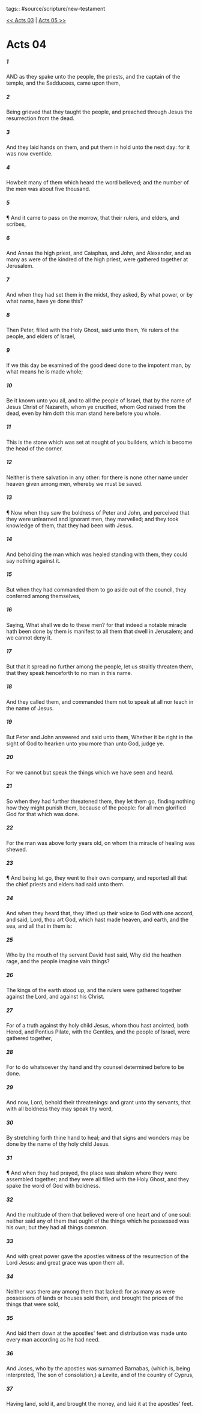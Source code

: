 tags:: #source/scripture/new-testament

[<< Acts 03](new-testament/05_Acts/Acts_03.md) | [Acts 05 >>](new-testament/05_Acts/Acts_05.md)

# Acts 04

##### 1

AND as they spake unto the people, the priests, and the captain of the temple, and the Sadducees, came upon them,

##### 2

Being grieved that they taught the people, and preached through Jesus the resurrection from the dead.

##### 3

And they laid hands on them, and put them in hold unto the next day: for it was now eventide.

##### 4

Howbeit many of them which heard the word believed; and the number of the men was about five thousand.

##### 5

¶ And it came to pass on the morrow, that their rulers, and elders, and scribes,

##### 6

And Annas the high priest, and Caiaphas, and John, and Alexander, and as many as were of the kindred of the high priest, were gathered together at Jerusalem.

##### 7

And when they had set them in the midst, they asked, By what power, or by what name, have ye done this?

##### 8

Then Peter, filled with the Holy Ghost, said unto them, Ye rulers of the people, and elders of Israel,

##### 9

If we this day be examined of the good deed done to the impotent man, by what means he is made whole;

##### 10

Be it known unto you all, and to all the people of Israel, that by the name of Jesus Christ of Nazareth, whom ye crucified, whom God raised from the dead, even by him doth this man stand here before you whole.

##### 11

This is the stone which was set at nought of you builders, which is become the head of the corner.

##### 12

Neither is there salvation in any other: for there is none other name under heaven given among men, whereby we must be saved.

##### 13

¶ Now when they saw the boldness of Peter and John, and perceived that they were unlearned and ignorant men, they marvelled; and they took knowledge of them, that they had been with Jesus.

##### 14

And beholding the man which was healed standing with them, they could say nothing against it.

##### 15

But when they had commanded them to go aside out of the council, they conferred among themselves,

##### 16

Saying, What shall we do to these men? for that indeed a notable miracle hath been done by them is manifest to all them that dwell in Jerusalem; and we cannot deny it.

##### 17

But that it spread no further among the people, let us straitly threaten them, that they speak henceforth to no man in this name.

##### 18

And they called them, and commanded them not to speak at all nor teach in the name of Jesus.

##### 19

But Peter and John answered and said unto them, Whether it be right in the sight of God to hearken unto you more than unto God, judge ye.

##### 20

For we cannot but speak the things which we have seen and heard.

##### 21

So when they had further threatened them, they let them go, finding nothing how they might punish them, because of the people: for all men glorified God for that which was done.

##### 22

For the man was above forty years old, on whom this miracle of healing was shewed.

##### 23

¶ And being let go, they went to their own company, and reported all that the chief priests and elders had said unto them.

##### 24

And when they heard that, they lifted up their voice to God with one accord, and said, Lord, thou art God, which hast made heaven, and earth, and the sea, and all that in them is:

##### 25

Who by the mouth of thy servant David hast said, Why did the heathen rage, and the people imagine vain things?

##### 26

The kings of the earth stood up, and the rulers were gathered together against the Lord, and against his Christ.

##### 27

For of a truth against thy holy child Jesus, whom thou hast anointed, both Herod, and Pontius Pilate, with the Gentiles, and the people of Israel, were gathered together,

##### 28

For to do whatsoever thy hand and thy counsel determined before to be done.

##### 29

And now, Lord, behold their threatenings: and grant unto thy servants, that with all boldness they may speak thy word,

##### 30

By stretching forth thine hand to heal; and that signs and wonders may be done by the name of thy holy child Jesus.

##### 31

¶ And when they had prayed, the place was shaken where they were assembled together; and they were all filled with the Holy Ghost, and they spake the word of God with boldness.

##### 32

And the multitude of them that believed were of one heart and of one soul: neither said any of them that ought of the things which he possessed was his own; but they had all things common.

##### 33

And with great power gave the apostles witness of the resurrection of the Lord Jesus: and great grace was upon them all.

##### 34

Neither was there any among them that lacked: for as many as were possessors of lands or houses sold them, and brought the prices of the things that were sold,

##### 35

And laid them down at the apostles' feet: and distribution was made unto every man according as he had need.

##### 36

And Joses, who by the apostles was surnamed Barnabas, (which is, being interpreted, The son of consolation,) a Levite, and of the country of Cyprus,

##### 37

Having land, sold it, and brought the money, and laid it at the apostles' feet.
